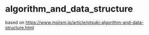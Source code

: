 # algorithm_and_data_structure
based on https://www.msiism.jp/article/otsuki-algorithm-and-data-structure.html
